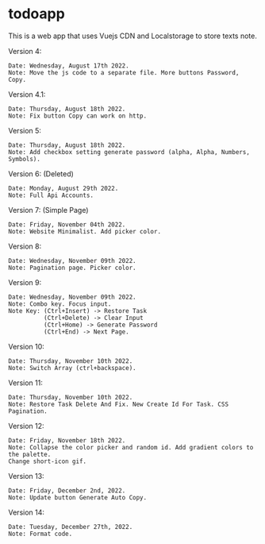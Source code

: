 # todoapp

This is a web app that uses Vuejs CDN and Localstorage to store texts note.

Version 4:

    Date: Wednesday, August 17th 2022.
    Note: Move the js code to a separate file. More buttons Password, Copy.

Version 4.1:

    Date: Thursday, August 18th 2022.
    Note: Fix button Copy can work on http.

Version 5:

    Date: Thursday, August 18th 2022.
    Note: Add checkbox setting generate password (alpha, Alpha, Numbers, Symbols).

Version 6: (Deleted)

    Date: Monday, August 29th 2022.
    Note: Full Api Accounts.

Version 7: (Simple Page)

    Date: Friday, November 04th 2022.
    Note: Website Minimalist. Add picker color.

Version 8:

    Date: Wednesday, November 09th 2022.
    Note: Pagination page. Picker color.

Version 9:

    Date: Wednesday, November 09th 2022.
    Note: Combo key. Focus input.
    Note Key: (Ctrl+Insert) -> Restore Task
              (Ctrl+Delete) -> Clear Input
              (Ctrl+Home) -> Generate Password
              (Ctrl+End) -> Next Page.

Version 10:

    Date: Thursday, November 10th 2022.
    Note: Switch Array (ctrl+backspace).

Version 11:

    Date: Thursday, November 10th 2022.
    Note: Restore Task Delete And Fix. New Create Id For Task. CSS Pagination.

Version 12:

    Date: Friday, November 18th 2022.
    Note: Collapse the color picker and random id. Add gradient colors to the palette.
    Change short-icon gif.

Version 13:

    Date: Friday, December 2nd, 2022.
    Note: Update button Generate Auto Copy.

Version 14: 

    Date: Tuesday, December 27th, 2022.
    Note: Format code.